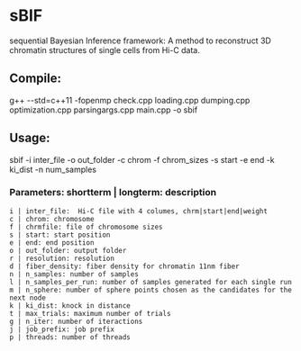 # sBIF
sequential Bayesian Inference framework: 
A method to reconstruct 3D chromatin structures of single cells from Hi-C data.

## Compile: 
g++ --std=c++11 -fopenmp check.cpp loading.cpp dumping.cpp optimization.cpp parsingargs.cpp main.cpp -o sbif

## Usage: 
sbif -i inter_file -o out_folder -c chrom -f chrom_sizes -s start -e end -k ki_dist -n num_samples

### Parameters: shortterm | longterm: description  
    i | inter_file:  Hi-C file with 4 columes, chrm|start|end|weight 
    c | chrom: chromosome
    f | chrmfile: file of chromosome sizes
    s | start: start position
    e | end: end position
    o | out_folder: output folder
    r | resolution: resolution
    d | fiber_density: fiber density for chromatin 11nm fiber 
    n | n_samples: number of samples
    l | n_samples_per_run: number of samples generated for each single run
    m | n_sphere: number of sphere points chosen as the candidates for the next node
    k | ki_dist: knock in distance
    t | max_trials: maximum number of trials
    g | n_iter: number of iteractions
    j | job_prefix: job prefix 
    p | threads: number of threads 
